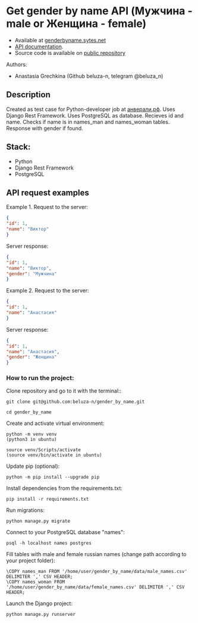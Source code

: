 # Get gender by name API (Мужчина - male or Женщина - female)
* Available at [genderbyname.sytes.net](https://genderbyname.sytes.net/api/get_gender_by_name/)
* [API documentation](https://genderbyname.sytes.net/api/schema/redoc/).
* Source code is available on [public repository](https://github.com/beluza-n/gender_by_name)

Authors:
* Anastasia Grechkina (Github beluza-n, telegram @beluza_n)

## Description
Created as test case for Python-developer job at [анверали.рф](https://анверали.рф/). Uses Django Rest Framework. Uses PostgreSQL as database.
Recieves id and name. Checks if name is in names_man and names_woman tables. Response with gender if found.

## Stack:
* Python
* Django Rest Framework
* PostgreSQL


## API request examples

Example 1. Request to the server:
```json
{
"id": 1,
"name": "Виктор"
}
```

Server response:
```json
{
"id": 1,
"name": "Виктор",
"gender": "Мужчина"
}
```

Example 2. Request to the server:
```json
{
"id": 1,
"name": "Анастасия"
}
```

Server response:
```json
{
"id": 1,
"name": "Анастасия",
"gender": "Женщина"
}
```

### How to run the project:
Clone repository and go to it with the terminal::

```
git clone git@github.com:beluza-n/gender_by_name.git
```
```
cd gender_by_name
```

Create and activate virtual environment:

```
python -m venv venv
(python3 in ubuntu)
```
```
source venv/Scripts/activate
(source venv/bin/activate in ubuntu)
```

Update pip (optional):

```
python -m pip install --upgrade pip
```

Install dependencies from the requirements.txt:

```
pip install -r requirements.txt
```

Run migrations:

```
python manage.py migrate
```

Connect to your PostgreSQL database "names":
```
psql -h localhost names postgres
```

Fill tables with male and female russian names (change path according to your project folder):

```
\COPY names_man FROM '/home/user/gender_by_name/data/male_names.csv' DELIMITER ',' CSV HEADER;
\COPY names_woman FROM '/home/user/gender_by_name/data/female_names.csv' DELIMITER ',' CSV HEADER;
```

Launch the Django project:
```
python manage.py runserver
```
